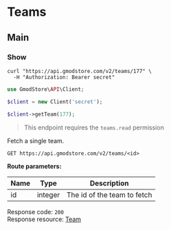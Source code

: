 # Teams

## Main

### Show

```shell
curl "https://api.gmodstore.com/v2/teams/177" \
  -H "Authorization: Bearer secret"
```

```php
use GmodStore\API\Client;

$client = new Client('secret');

$client->getTeam(177);
```

> This endpoint requires the `teams.read` permission

Fetch a single team.

`GET https://api.gmodstore.com/v2/teams/<id>`

**Route parameters:**

Name | Type | Description
---- | ---- | -----------
id | integer | The id of the team to fetch

Response code: `200`<br>
Response resource: [Team](#resource-types-team)

